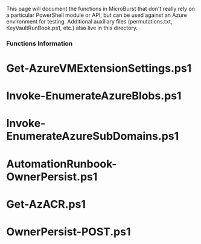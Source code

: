 This page will document the functions in MicroBurst that don't really rely on a particular PowerShell module or API, but can be used against an Azure environment for testing. Additional auxiliary files (permutations.txt, KeyVaultRunBook.ps1, etc.) also live in this directory.

### Functions Information
# Get-AzureVMExtensionSettings.ps1

# Invoke-EnumerateAzureBlobs.ps1

# Invoke-EnumerateAzureSubDomains.ps1

# AutomationRunbook-OwnerPersist.ps1

# Get-AzACR.ps1

# OwnerPersist-POST.ps1

